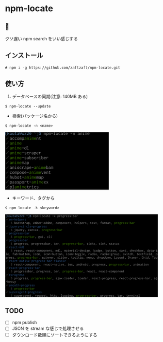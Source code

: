 npm-locate
============

## 💨
クソ遅い npm search をいい感じする

## インストール

```
# npm i -g https://github.com/zaftzaft/npm-locate.git
```

## 使い方
1. データベースの同期(注意: 140MB ある)

```
$ npm-locate --update
```

+ 検索(パッケージ名から)

```
$ npm-locate -n <name>
```

![screenshot](https://raw.githubusercontent.com/zaftzaft/npm-locate/master/ss/byname.png)

+ キーワード、タグから

```
$ npm-locate -k <keyword>
```

![screenshot](https://raw.githubusercontent.com/zaftzaft/npm-locate/master/ss/bykeyword.png)

## TODO
+ [ ] npm publish
+ [ ] JSON を stream な感じで処理させる
+ [ ] ダウンロード数順にソートできるようにする
